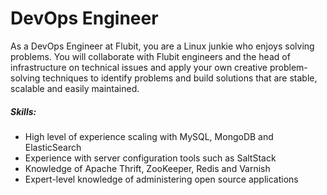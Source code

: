 DevOps Engineer
===========================

As a DevOps Engineer at Flubit, you are a Linux junkie who enjoys solving problems. You will collaborate with Flubit engineers and the head of infrastructure on technical issues and apply your own creative problem-solving techniques to identify problems and build solutions that are stable, scalable and easily maintained.

##### Skills:
* High level of experience scaling with MySQL, MongoDB and ElasticSearch
* Experience with server configuration tools such as SaltStack
* Knowledge of Apache Thrift, ZooKeeper, Redis and Varnish
* Expert-level knowledge of administering open source applications
